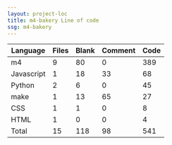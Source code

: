 ```yaml
---
layout: project-loc
title: m4-bakery Line of code
ssg: m4-bakery
---
```

<div class="table-responsive">
<table class="table">
<thead><tr>
<th>Language</th>
<th>Files</th>
<th>Blank</th>
<th>Comment</th>
<th>Code</th>
</tr></thead><tbody>
<tr><td>m4</td><td> 9</td><td> 80</td><td> 0</td><td> 389</td></tr>
<tr><td>Javascript</td><td> 1</td><td> 18</td><td> 33</td><td> 68</td></tr>
<tr><td>Python</td><td> 2</td><td> 6</td><td> 0</td><td> 45</td></tr>
<tr><td>make</td><td> 1</td><td> 13</td><td> 65</td><td> 27</td></tr>
<tr><td>CSS</td><td> 1</td><td> 1</td><td> 0</td><td> 8</td></tr>
<tr><td>HTML</td><td> 1</td><td> 0</td><td> 0</td><td> 4</td></tr>
<tr><td>Total</td><td>15</td><td>118</td><td>98</td><td>541</td></tr>
</tbody></table></div>
